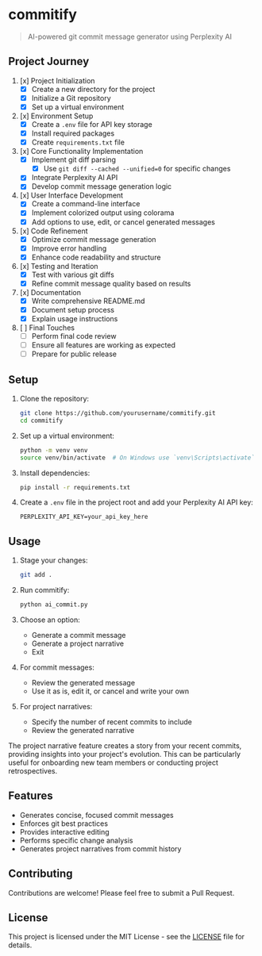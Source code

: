 # commitify

> AI-powered git commit message generator using Perplexity AI

## Project Journey

1. [x] Project Initialization
   - [x] Create a new directory for the project
   - [x] Initialize a Git repository
   - [x] Set up a virtual environment

2. [x] Environment Setup
   - [x] Create a `.env` file for API key storage
   - [x] Install required packages
   - [x] Create `requirements.txt` file

3. [x] Core Functionality Implementation
   - [x] Implement git diff parsing
     - [x] Use `git diff --cached --unified=0` for specific changes
   - [x] Integrate Perplexity AI API
   - [x] Develop commit message generation logic

4. [x] User Interface Development
   - [x] Create a command-line interface
   - [x] Implement colorized output using colorama
   - [x] Add options to use, edit, or cancel generated messages

5. [x] Code Refinement
   - [x] Optimize commit message generation
   - [x] Improve error handling
   - [x] Enhance code readability and structure

6. [x] Testing and Iteration
   - [x] Test with various git diffs
   - [x] Refine commit message quality based on results

7. [x] Documentation
   - [x] Write comprehensive README.md
   - [x] Document setup process
   - [x] Explain usage instructions

8. [ ] Final Touches
   - [ ] Perform final code review
   - [ ] Ensure all features are working as expected
   - [ ] Prepare for public release

## Setup

1. Clone the repository:
   ```bash
   git clone https://github.com/yourusername/commitify.git
   cd commitify
   ```

2. Set up a virtual environment:
   ```bash
   python -m venv venv
   source venv/bin/activate  # On Windows use `venv\Scripts\activate`
   ```

3. Install dependencies:
   ```bash
   pip install -r requirements.txt
   ```

4. Create a `.env` file in the project root and add your Perplexity AI API key:
   ```
   PERPLEXITY_API_KEY=your_api_key_here
   ```

## Usage

1. Stage your changes:
   ```bash
   git add .
   ```

2. Run commitify:
   ```bash
   python ai_commit.py
   ```

3. Choose an option:
   - Generate a commit message
   - Generate a project narrative
   - Exit

4. For commit messages:
   - Review the generated message
   - Use it as is, edit it, or cancel and write your own

5. For project narratives:
   - Specify the number of recent commits to include
   - Review the generated narrative

The project narrative feature creates a story from your recent commits, providing insights into your project's evolution. This can be particularly useful for onboarding new team members or conducting project retrospectives.

## Features

- Generates concise, focused commit messages
- Enforces git best practices
- Provides interactive editing
- Performs specific change analysis
- Generates project narratives from commit history

## Contributing

Contributions are welcome! Please feel free to submit a Pull Request.

## License

This project is licensed under the MIT License - see the [LICENSE](LICENSE) file for details.
